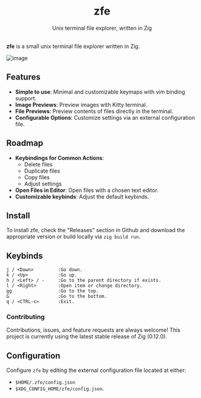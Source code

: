 <h1 align="center">
    zfe
</h1>

<div align="center">Unix terminal file explorer, written in Zig</div>

<br>

**zfe** is a small unix terminal file explorer written in Zig. 

![image](https://github.com/BrookJeynes/zfe/assets/25432120/811956b1-9819-4213-9bd8-67700d901ddd)

## Features
- **Simple to use**: Minimal and customizable keymaps with vim binding support.
- **Image Previews**: Preview images with Kitty terminal.
- **File Previews**: Preview contents of files directly in the terminal.
- **Configurable Options**: Customize settings via an external configuration file.

## Roadmap
- **Keybindings for Common Actions**:
  - Delete files
  - Duplicate files
  - Copy files
  - Adjust settings
- **Open Files in Editor**: Open files with a chosen text editor.
- **Customizable keybinds**: Adjust the default keybinds.

## Install
To install zfe, check the "Releases" section in Github and download the 
appropriate version or build locally via `zig build run`.

## Keybinds
```
j / <Down>         :Go down.
k / <Up>           :Go up.
h / <Left> / -     :Go to the parent directory if exists.
l / <Right>        :Open item or change directory.
gg                 :Go to the top.
G                  :Go to the bottom.
q / <CTRL-c>       :Exit.
```

### Contributing
Contributions, issues, and feature requests are always welcome! This project is
currently using the latest stable release of Zig (0.12.0).

## Configuration
Configure `zfe` by editing the external configuration file located at either:
- `$HOME/.zfe/config.json`
- `$XDG_CONFIG_HOME/zfe/config.json`.
